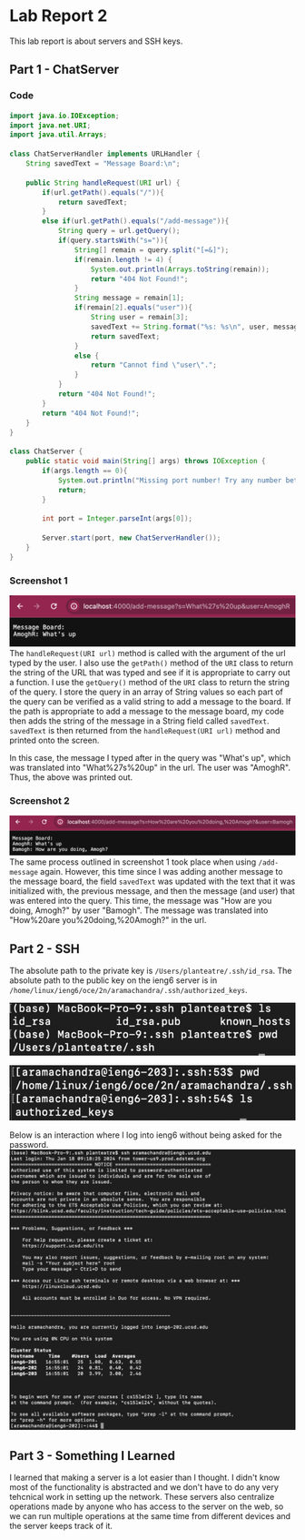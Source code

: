 # Lab Report 2
This lab report is about servers and SSH keys.
## Part 1 - ChatServer

### Code
```java
import java.io.IOException;
import java.net.URI;
import java.util.Arrays;

class ChatServerHandler implements URLHandler {
    String savedText = "Message Board:\n";

    public String handleRequest(URI url) {
        if(url.getPath().equals("/")){
            return savedText;
        }
        else if(url.getPath().equals("/add-message")){
            String query = url.getQuery();
            if(query.startsWith("s=")){
                String[] remain = query.split("[=&]");
                if(remain.length != 4) {
                    System.out.println(Arrays.toString(remain));
                    return "404 Not Found!";
                }
                String message = remain[1];
                if(remain[2].equals("user")){
                    String user = remain[3];
                    savedText += String.format("%s: %s\n", user, message);
                    return savedText;
                }
                else {
                    return "Cannot find \"user\".";
                }
            }
            return "404 Not Found!";
        }
        return "404 Not Found!";
    }
}

class ChatServer {
    public static void main(String[] args) throws IOException {
        if(args.length == 0){
            System.out.println("Missing port number! Try any number between 1024 to 49151");
            return;
        }

        int port = Integer.parseInt(args[0]);

        Server.start(port, new ChatServerHandler());
    }
}
```

### Screenshot 1
![Image](lab2files/ChatServer1.png)
The `handleRequest(URI url)` method is called with the argument of the url typed by the user. I also use the `getPath()` method of the `URI` class to return the string of the URL that was typed and see if it is appropriate to carry out a function. I use the `getQuery()` method of the `URI` class to return the string of the query. I store the query in an array of String values so each part of the query can be verified as a valid string to add a message to the board. If the path is appropriate to add a message to the message board, my code then adds the string of the message in a String field called `savedText`. `savedText` is then returned from the `handleRequest(URI url)` method and printed onto the screen. 

In this case, the message I typed after in the query was "What's up", which was translated into "What%27s%20up" in the url. The user was "AmoghR". Thus, the above was printed out.

### Screenshot 2
![Image](lab2files/ChatServer2.png)
The same process outlined in screenshot 1 took place when using `/add-message` again. However, this time since I was adding another message to the message board, the field `savedText` was updated with the text that it was initialized with, the previous message, and then the message (and user) that was entered into the query. This time, the message was "How are you doing, Amogh?" by user "Bamogh". The message was translated into "How%20are you%20doing,%20Amogh?" in the url. 

## Part 2 - SSH

The absolute path to the private key is  `/Users/planteatre/.ssh/id_rsa`. The absolute path to the public key on the ieng6 server is in `/home/linux/ieng6/oce/2n/aramachandra/.ssh/authorized_keys`.

![Image](lab2files/ssh-saved.png)

![Image](lab2files/ssh-ieng6.png)

Below is an interaction where I log into ieng6 without being asked for the password.
![Image](lab2files/ssh-login.png)


## Part 3 - Something I Learned

I learned that making a server is a lot easier than I thought. I didn't know most of the functionality is abstracted and we don't have to do any very tehcnical work in setting up the network. These servers also centralize operations made by anyone who has access to the server on the web, so we can run multiple operations at the same time from different devices and the server keeps track of it.
